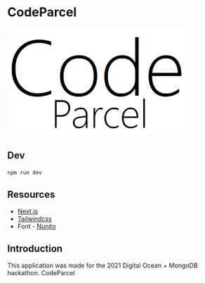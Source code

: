 # CodeParcel

![Code Parcel logo](./repo/images/CodeParcel-logo.jpg)

## Dev

```bash
npm run dev
```

## Resources

-   [Next.js](https://nextjs.org/docs/getting-started)
-   [Tailwindcss](https://tailwindcss.com/docs)
-   Font - [Nunito](https://fonts.google.com/specimen/Nunito#standard-styles)

## Introduction

This application was made for the 2021 Digital Ocean + MongoDB hackathon.
CodeParcel
